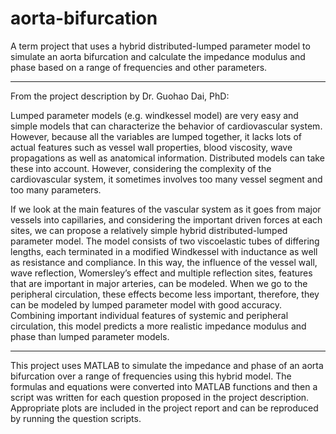 # aorta-bifurcation
A term project that uses a hybrid distributed-lumped parameter model to simulate an aorta bifurcation and calculate the impedance modulus and phase based on a range of frequencies and other parameters.

-----

From the project description by Dr. Guohao Dai, PhD:

Lumped parameter models (e.g. windkessel model) are very easy and simple models that can
characterize the behavior of cardiovascular system. However, because all the variables are lumped
together, it lacks lots of actual features such as vessel wall properties, blood viscosity, wave
propagations as well as anatomical information. Distributed models can take these into account.
However, considering the complexity of the cardiovascular system, it sometimes involves too many
vessel segment and too many parameters.

If we look at the main features of the vascular system as it goes from major vessels into capillaries,
and considering the important driven forces at each sites, we can propose a relatively simple hybrid
distributed-lumped parameter model. The model consists of two viscoelastic
tubes of differing lengths, each terminated in a modified Windkessel with inductance as well as
resistance and compliance. In this way, the influence of the vessel wall, wave reflection, Womersley’s
effect and multiple reflection sites, features that are important in major arteries, can be modeled.
When we go to the peripheral circulation, these effects become less important, therefore, they can be
modeled by lumped parameter model with good accuracy. Combining important individual features
of systemic and peripheral circulation, this model predicts a more realistic impedance modulus and
phase than lumped parameter models.

-----

This project uses MATLAB to simulate the impedance and phase of an aorta bifurcation over a range of frequencies using this hybrid model. The formulas and equations were converted into MATLAB functions and then a script was written for each question proposed in the project description. Appropriate plots are included in the project report and can be reproduced by running the question scripts.

